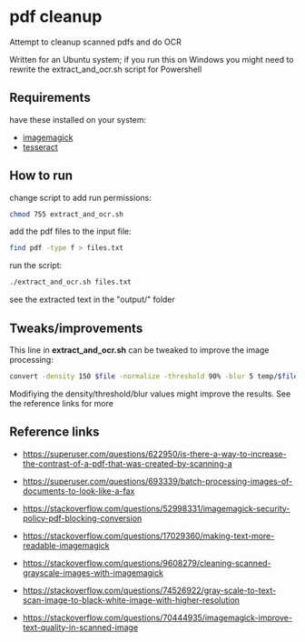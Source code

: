 # pdf cleanup
Attempt to cleanup scanned pdfs and do OCR

Written for an Ubuntu system; if you run this on Windows you might need to 
rewrite the extract_and_ocr.sh script for Powershell



## Requirements
have these installed on your system:
* [imagemagick](https://imagemagick.org/index.php)
* [tesseract](https://github.com/tesseract-ocr/tesseract)


## How to run
change script to add run permissions:
```sh
chmod 755 extract_and_ocr.sh
```

add the pdf files to the input file:
```sh
find pdf -type f > files.txt
```

run the script:
```sh
./extract_and_ocr.sh files.txt
```

see the extracted text in the "output/" folder


## Tweaks/improvements
This line in **extract_and_ocr.sh** can be tweaked to improve the image processing:
```sh
convert -density 150 $file -normalize -threshold 90% -blur 5 temp/$filename-%03d.jpg
```
Modifiying the density/threshold/blur values might improve the results.  See the reference links for more

## Reference links
* https://superuser.com/questions/622950/is-there-a-way-to-increase-the-contrast-of-a-pdf-that-was-created-by-scanning-a
* https://superuser.com/questions/693339/batch-processing-images-of-documents-to-look-like-a-fax

* https://stackoverflow.com/questions/52998331/imagemagick-security-policy-pdf-blocking-conversion

* https://stackoverflow.com/questions/17029360/making-text-more-readable-imagemagick
* https://stackoverflow.com/questions/9608279/cleaning-scanned-grayscale-images-with-imagemagick
* https://stackoverflow.com/questions/74526922/gray-scale-to-text-scan-image-to-black-white-image-with-higher-resolution
* https://stackoverflow.com/questions/70444935/imagemagick-improve-text-quality-in-scanned-image

